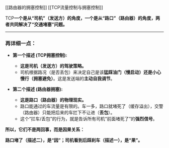 

[[路由器的拥塞控制]] 
[[TCP流量控制与拥塞控制]] 

TCP**一个是从“司机”（发送方）的角度，一个是从“路口”（路由器）的角度，两者共同解决了“交通堵塞”问题。**

---

### 再详细一点：

*   **第一个描述 (TCP拥塞控制):**
    *   **这是司机（发送方）的驾驶策略。**
    *   司机根据路况（是否丢包）来决定自己是该**猛踩油门（慢启动）**还是**小心慢行（拥塞避免）**。这是发送端的**主动自我调节**。

*   **第二个描述 (路由器拥塞):**
    *   **这是路口（路由器）的物理现实。**
    *   路口能通过的车流量是有限的。车一多，路口就堵死了（缓存溢出），交警（路由器）只能把后来的车拦下不让进（**丢包**）。
    *   这个“拦车/丢包”的行为，就是告诉所有司机“前面堵死了”的**强烈信号**。

**所以，它们不是两回事，而是因果关系：**

**路口堵了（描述二），是“因”；司机看到后踩刹车（描述一），是“果”。**